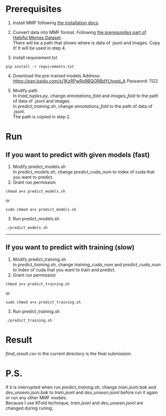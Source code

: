 # Prerequisites
1. Install MMF following [the installation docs](https://mmf.sh/docs/getting_started/installation/).

2. Convert data into MMF format. Following [the prerequisites part of Hateful Memes Dataset](https://github.com/facebookresearch/mmf/tree/master/projects/hateful_memes).<br>
There will be a path that shows where is data of .jsonl and images. Copy it! It will be used in step 4.

3. Install requirement.txt
```
pip install -r requirements.txt
```

4. Download the pre-trained models
Address: https://pan.baidu.com/s/1KzRPwRo9BQORBdYLhoed_A
Password: 1122

5. Modify path<br>
In *triad_tuples.py*, change *annotations_fold* and *images_fold* to the path of data of .jsonl and images.<br>
In *predict_training.sh*, change *annotations_fold* to the path of data of .jsonl.<br>
The path is copied in step 2.

# Run
## If you want to predict with given models (fast)
1. Modify predict_models.sh<br>
In *predict_models.sh*, change *predict_cuda_num* to index of cuda that you want to predict.
2. Grant run permission
```
chmod a+x predict_models.sh
```
or
```
sudo chmod a+x predict_models.sh
```
3. Run predict_models.sh
```
./predict_models.sh
```
---
## If you want to predict with training (slow) 
1. Modify predict_training.sh<br>
In *predict_training.sh*, change *training_cuda_num* and *predict_cuda_num* to index of cuda that you want to train and predict.
2. Grant run permission
```
chmod a+x predict_training.sh
```
or
```
sudo chmod a+x predict_training.sh
```
3. Run predict_training.sh
```
./predict_training.sh
```

# Result
*final_result.csv* in the current directory is the final submission.

# P.S.
If it is interrupted when run *predict_training.sh*, change *train.jsonl.bak* and *dev_unseen.json.bak* to *train.jsonl* and *dev_unseen.jsonl* before run it again or run any other MMF models.<br>
Because I use KFold technique, *train.jsonl* and *dev_unseen.jsonl* are changed during runing.

